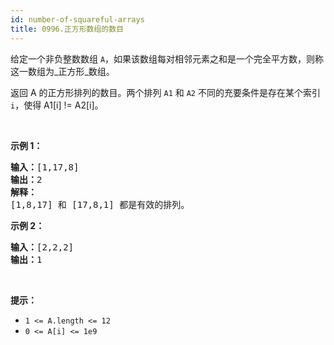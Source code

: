 ```yaml
---
id: number-of-squareful-arrays
title: 0996.正方形数组的数目
---
```

给定一个非负整数数组 <code>A</code>，如果该数组每对相邻元素之和是一个完全平方数，则称这一数组为_正方形_数组。

返回 A 的正方形排列的数目。两个排列 <code>A1</code> 和 <code>A2</code> 不同的充要条件是存在某个索引 <code>i</code>，使得 A1[i] != A2[i]。

 

**示例 1：**


<pre><strong>输入：</strong>[1,17,8]<br/><strong>输出：</strong>2<br/><strong>解释：</strong><br/>[1,8,17] 和 [17,8,1] 都是有效的排列。<br/></pre>

**示例 2：**


<pre><strong>输入：</strong>[2,2,2]<br/><strong>输出：</strong>1<br/></pre>

 

**提示：**

- <code>1 &lt;= A.length &lt;= 12</code>
- <code>0 &lt;= A[i] &lt;= 1e9</code>